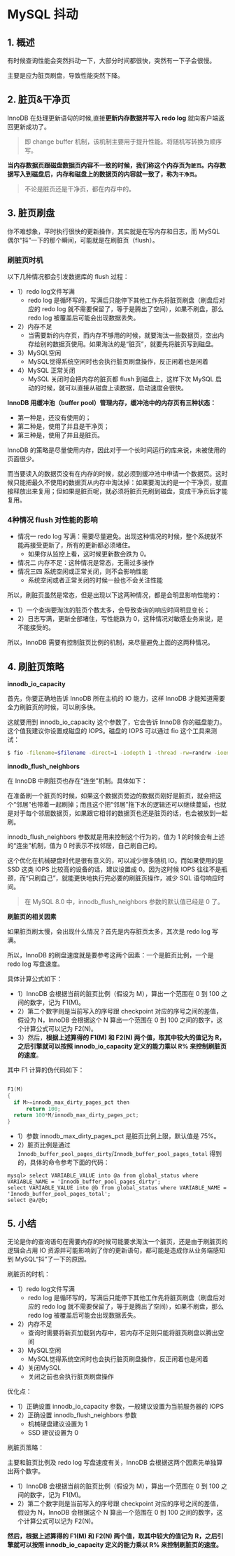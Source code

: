 # MySQL 抖动

## 1. 概述

有时候查询性能会突然抖动一下，大部分时间都很快，突然有一下子会很慢。

主要是应为脏页刷盘，导致性能突然下降。



## 2. 脏页&干净页

InnoDB 在处理更新语句的时候,直接**更新内存数据并写入 redo log** 就向客户端返回更新成功了。

> 即 change buffer 机制，该机制主要用于提升性能。将随机写转换为顺序写。

**当内存数据页跟磁盘数据页内容不一致的时候，我们称这个内存页为`脏页`。内存数据写入到磁盘后，内存和磁盘上的数据页的内容就一致了，称为`干净页`。**

> 不论是脏页还是干净页，都在内存中的。



## 3. 脏页刷盘

你不难想象，平时执行很快的更新操作，其实就是在写内存和日志，而 MySQL 偶尔“抖”一下的那个瞬间，可能就是在刷脏页（flush）。



### 刷脏页时机

以下几种情况都会引发数据库的 flush 过程：

* 1）redo log文件写满
  * redo log 是循环写的，写满后只能停下其他工作先将脏页刷盘（刷盘后对应的 redo log 就不需要保留了，等于是腾出了空间），如果不刷盘，那么 redo log 被覆盖后可能会出现数据丢失。
* 2）内存不足
  * 当需要新的内存页，而内存不够用的时候，就要淘汰一些数据页，空出内存给别的数据页使用。如果淘汰的是“脏页”，就要先将脏页写到磁盘。
* 3）MySQL空闲
  * MySQL觉得系统空闲时也会执行脏页刷盘操作，反正闲着也是闲着
* 4）MySQL 正常关闭
  * MySQL 关闭时会把内存的脏页都 flush 到磁盘上，这样下次 MySQL 启动的时候，就可以直接从磁盘上读数据，启动速度会很快。

**InnoDB 用缓冲池（buffer pool）管理内存，缓冲池中的内存页有三种状态：**

* 第一种是，还没有使用的；
* 第二种是，使用了并且是干净页；
* 第三种是，使用了并且是脏页。

InnoDB 的策略是尽量使用内存，因此对于一个长时间运行的库来说，未被使用的页面很少。

而当要读入的数据页没有在内存的时候，就必须到缓冲池中申请一个数据页。这时候只能把最久不使用的数据页从内存中淘汰掉：如果要淘汰的是一个干净页，就直接释放出来复用；但如果是脏页呢，就必须将脏页先刷到磁盘，变成干净页后才能复用。



### 4种情况 flush 对性能的影响

* 情况一 redo log 写满：需要尽量避免。出现这种情况的时候，整个系统就不能再接受更新了，所有的更新都必须堵住。
  * 如果你从监控上看，这时候更新数会跌为 0。
* 情况二 内存不足：这种情况是常态，无需过多操作
* 情况三四 系统空闲或正常关闭，则不会影响性能
  * 系统空闲或者正常关闭的时候一般也不会关注性能

所以，刷脏页虽然是常态，但是出现以下这两种情况，都是会明显影响性能的：

* 1）一个查询要淘汰的脏页个数太多，会导致查询的响应时间明显变长；
* 2）日志写满，更新全部堵住，写性能跌为 0，这种情况对敏感业务来说，是不能接受的。



所以，InnoDB 需要有控制脏页比例的机制，来尽量避免上面的这两种情况。



## 4. 刷脏页策略

**innodb_io_capacity**

首先，你要正确地告诉 InnoDB 所在主机的 IO 能力，这样 InnoDB 才能知道需要全力刷脏页的时候，可以刷多快。

这就要用到 innodb_io_capacity 这个参数了，它会告诉 InnoDB 你的磁盘能力。这个值我建议你设置成磁盘的 IOPS。磁盘的 IOPS 可以通过 fio 这个工具来测试：

```sh
$ fio -filename=$filename -direct=1 -iodepth 1 -thread -rw=randrw -ioengine=psync -bs=16k -size=500M -numjobs=10 -runtime=10 -group_reporting -name=mytest 
```

**innodb_flush_neighbors**

在 InnoDB 中刷脏页也存在“连坐”机制。具体如下：

在准备刷一个脏页的时候，如果这个数据页旁边的数据页刚好是脏页，就会把这个“邻居”也带着一起刷掉；而且这个把“邻居”拖下水的逻辑还可以继续蔓延，也就是对于每个邻居数据页，如果跟它相邻的数据页也还是脏页的话，也会被放到一起刷。

innodb_flush_neighbors 参数就是用来控制这个行为的，值为 1 的时候会有上述的“连坐”机制，值为 0 时表示不找邻居，自己刷自己的。

这个优化在机械硬盘时代是很有意义的，可以减少很多随机 IO。而如果使用的是 SSD 这类 IOPS 比较高的设备的话，建议设置成 0。因为这时候 IOPS 往往不是瓶颈，而“只刷自己”，就能更快地执行完必要的刷脏页操作，减少 SQL 语句响应时间。

> 在 MySQL 8.0 中，innodb_flush_neighbors 参数的默认值已经是 0 了。





**刷脏页的相关因素**

如果脏页刷太慢，会出现什么情况？首先是内存脏页太多，其次是 redo log 写满。

所以，InnoDB 的刷盘速度就是要参考这两个因素：一个是脏页比例，一个是 redo log 写盘速度。

具体计算公式如下：

* 1）InnoDB 会根据当前的脏页比例（假设为 M），算出一个范围在 0 到 100 之间的数字，记为 F1(M)。
* 2）第二个数字则是当前写入的序号跟 checkpoint 对应的序号之间的差值，假设为 N，InnoDB 会根据这个 N 算出一个范围在 0 到 100 之间的数字，这个计算公式可以记为 F2(N)。
* 3）然后，**根据上述算得的 F1(M) 和 F2(N) 两个值，取其中较大的值记为 R，之后引擎就可以按照 innodb_io_capacity 定义的能力乘以 R% 来控制刷脏页的速度**。



其中 F1 计算的伪代码如下：

```c

F1(M)
{
  if M>=innodb_max_dirty_pages_pct then
      return 100;
  return 100*M/innodb_max_dirty_pages_pct;
}
```



* 1）参数 innodb_max_dirty_pages_pct 是脏页比例上限，默认值是 75%。
* 2）脏页比例是通过 `Innodb_buffer_pool_pages_dirty`/`Innodb_buffer_pool_pages_total` 得到的，具体的命令参考下面的代码：

```mysql
mysql> select VARIABLE_VALUE into @a from global_status where VARIABLE_NAME = 'Innodb_buffer_pool_pages_dirty';
select VARIABLE_VALUE into @b from global_status where VARIABLE_NAME = 'Innodb_buffer_pool_pages_total';
select @a/@b;
```





## 5. 小结

无论是你的查询语句在需要内存的时候可能要求淘汰一个脏页，还是由于刷脏页的逻辑会占用 IO 资源并可能影响到了你的更新语句，都可能是造成你从业务端感知到 MySQL“抖”了一下的原因。

刷脏页的时机：

* 1）redo log文件写满
  * redo log 是循环写的，写满后只能停下其他工作先将脏页刷盘（刷盘后对应的 redo log 就不需要保留了，等于是腾出了空间），如果不刷盘，那么 redo log 被覆盖后可能会出现数据丢失。
* 2）内存不足
  * 查询时需要将新页加载到内存中，若内存不足则只能将脏页刷盘以腾出空间
* 3）MySQL空闲
  * MySQL觉得系统空闲时也会执行脏页刷盘操作，反正闲着也是闲着
* 4）关闭MySQL
  * 关闭之前也会执行脏页刷盘操作

优化点：

* 1）正确设置 innodb_io_capacity 参数，一般建议设置为当前服务器的 IOPS
* 2）正确设置 innodb_flush_neighbors 参数
  * 机械硬盘建议设置为 1
  * SSD 建议设置为 0



刷脏页策略：

主要和脏页比例及 redo log 写盘速度有关，InnoDB 会根据这两个因素先单独算出两个数字。

* 1）InnoDB 会根据当前的脏页比例（假设为 M），算出一个范围在 0 到 100 之间的数字，记为 F1(M)。
* 2）第二个数字则是当前写入的序号跟 checkpoint 对应的序号之间的差值，假设为 N，InnoDB 会根据这个 N 算出一个范围在 0 到 100 之间的数字，这个计算公式可以记为 F2(N)。

**然后，根据上述算得的 F1(M) 和 F2(N) 两个值，取其中较大的值记为 R，之后引擎就可以按照 innodb_io_capacity 定义的能力乘以 R% 来控制刷脏页的速度。**
